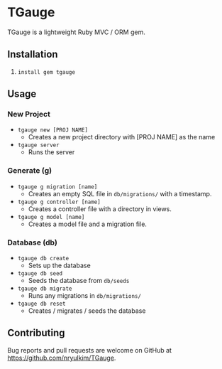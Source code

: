 # TGauge

TGauge is a lightweight Ruby MVC / ORM gem.

## Installation

1. `install gem tgauge`

## Usage

### New Project
- `tgauge new [PROJ NAME]`
  - Creates a new project directory with [PROJ NAME] as the name
- `tgauge server`
  - Runs the server

### Generate (g)
- `tgauge g migration [name]`
  - Creates an empty SQL file in `db/migrations/` with a timestamp.
- `tgauge g controller [name]`
  - Creates a controller file with a directory in views.
- `tgauge g model [name]`
  - Creates a model file and a migration file.

### Database (db)
- `tgauge db create`
  - Sets up the database
- `tgauge db seed`
  - Seeds the database from `db/seeds`
- `tgauge db migrate`
  - Runs any migrations in `db/migrations/`
- `tgauge db reset`
  - Creates / migrates / seeds the database


## Contributing

Bug reports and pull requests are welcome on GitHub at https://github.com/nryulkim/TGauge.
